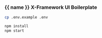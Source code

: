 ### {{ name }} X-Framework UI Boilerplate

```bash
cp .env.example .env
```

```bash
npm install
npm start
```
